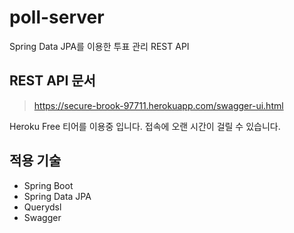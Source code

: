 # poll-server
Spring Data JPA를 이용한 투표 관리 REST API

## REST API 문서
>https://secure-brook-97711.herokuapp.com/swagger-ui.html

Heroku Free 티어를 이용중 입니다. 접속에 오랜 시간이 걸릴 수 있습니다.

## 적용 기술
- Spring Boot
- Spring Data JPA
- Querydsl
- Swagger
